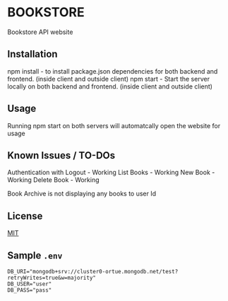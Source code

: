 # BOOKSTORE

Bookstore API website

## Installation

npm install - to install package.json dependencies for both backend and frontend. (inside client and outside client)
npm start - Start the server locally on both backend and frontend. (inside client and outside client)

## Usage

Running npm start on both servers will automatcally open the website for usage

## Known Issues / TO-DOs

Authentication with Logout - Working
List Books - Working
New Book - Working
Delete Book - Working

Book Archive is not displaying any books to user Id

## License

[MIT](https://choosealicense.com/licenses/mit/)

## Sample `.env`

```
DB_URI="mongodb+srv://cluster0-ortue.mongodb.net/test?retryWrites=true&w=majority"
DB_USER="user"
DB_PASS="pass"
```
